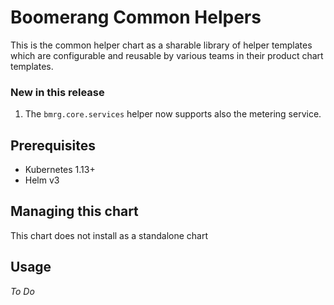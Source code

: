 # Boomerang Common Helpers

This is the common helper chart as a sharable library of helper templates which are configurable and reusable by various teams in their product chart templates.

### New in this release

1. The `bmrg.core.services` helper now supports also the metering service.

## Prerequisites

- Kubernetes 1.13+
- Helm v3

## Managing this chart

This chart does not install as a standalone chart

## Usage

_To Do_
